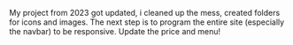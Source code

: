 My project from 2023 got updated, i cleaned up the mess, created folders for icons and images. The next step is to program the entire site (especially the navbar) to be responsive.
Update the price and menu! 
